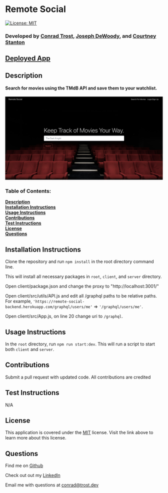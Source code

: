 # Remote Social
[![License: MIT](https://img.shields.io/badge/License-MIT-yellow.svg)](https://opensource.org/licenses/MIT)
### Developed by [**Conrad Trost**](https://github.com/retro1967), [**Joseph DeWoody**](https://github.com/jpd61), and [**Courtney Stanton**](https://github.com/clstanton)

## [Deployed App](https://inspiring-goldstine-2bd17d.netlify.app/)

## Description
#### Search for movies using the TMdB API and save them to your watchlist.

<p align="center">
<img src="./client/src/assets/images/remote-screenshot.png" width="900" title="Screenshot of Remote Social">
</p>

### Table of Contents:

**[Description](#description)**<br>
**[Installation Instructions](#installation-instructions)**<br>
**[Usage Instructions](#usage-instructions)**<br>
**[Contributions](#contributions)**<br>
**[Test Instructions](#test-instructions)**<br>
**[License](#license)**<br>
**[Questions](#questions)**<br>

## Installation Instructions
Clone the repository and run `npm install` in the root directory command line.

This will install all necessary packages in `root`, `client`, and `server` directory.

Open client/package.json and change the proxy to "http://localhost:3001/"

Open client/src/utils/API.js and edit all /graphql paths to be relative paths.
For example, `'https://remote-social-backend.herokuapp.com/graphql/users/me'` => `'/graphql/users/me'`.

Open client/src/App.js, on line 20 change uri to `/graphql`.

## Usage Instructions


In the `root` directory, run `npm run start:dev`. This will run a script to start both `client` and `server`.

## Contributions
Submit a pull request with updated code. All contributions are credited

## Test Instructions
N/A

## License
This application is covered under the [MIT](https://opensource.org/licenses/MIT) license.
Visit the link above to learn more about this license.

## Questions

Find me on [Github](https://github.com/conradtrost)

Check out out my [LinkedIn](https://linkedin.com/in/conradtrost)

Email me with questions at <a href="mailto:conrad@trost.dev">conrad@trost.dev</a>
